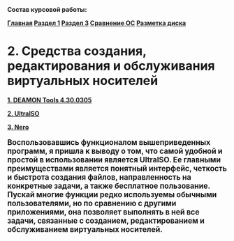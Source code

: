 <!DOCTYPE html PUBLIC"-//W3C//DTD HTML 4.01 Transitional//EN">
<html>
	<head>
		<meta http-equiv="Content-Type" content="text/html; charset=UTF-8">
		<title>Курсовая работа Симоновой Ксении ИЦТМС 3-2</title>
		<link rel="stylesheet" href="css.css">
	</head>
	<body>
		<div class="main">
			<b>Состав курсовой работы:
			<p>
				<div class="nav">
					<a href="./README.md">Главная</a> 
					<a href="./Razdel3.md">Раздел 1</a> 
					<a href="./SimonovaKA.pdf">Раздел 3</a> 
					<a href="./OC.md">Сравнение ОС</a> 
					<a href="./Razmetka.md">Разметка диска</a>
				</div>
			</p>
			<h1>2. Средства создания, редактирования и обслуживания виртуальных носителей</h1>
			<a href="./СредстваСРОВиртуальныхНосителей/DEAMONTools.md"><p>1. DEAMON Tools 4.30.0305</p></a>
			<a href="./СредстваСРОВиртуальныхНосителей/UltraISO.md"><p>2. UltraISO</p></a>
			<a href="СредстваСРОВиртуальныхНосителей/Nero.md"><p>3. Nero</p></a>
			<p style="font-size: larger;">Воспользовавшись функционалом вышеприведенных программ, я пришла к выводу о том, что самой удобной и простой в использовании является UltraISO. 
			Ее главными преимуществами является понятный интерфейс, четкость и быстрота создания файлов, направленность на конкретные задачи, а также бесплатное пользование. Пускай многие 
			функции редко используемы обычными пользователями, но по сравнению с другими приложениями, она позволяет выполнять в ней все задачи, связанные с созданием, редактированием и 
			обслуживанием виртуальных носителей.</p>
		</div>
	</body>
</html>
